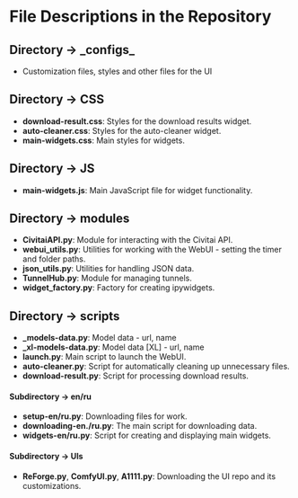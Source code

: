 # File Descriptions in the Repository

## Directory -> _configs\_
- Customization files, styles and other files for the UI

## Directory -> CSS

- **download-result.css**: Styles for the download results widget.
- **auto-cleaner.css**: Styles for the auto-cleaner widget.
- **main-widgets.css**: Main styles for widgets.

## Directory -> JS

- **main-widgets.js**: Main JavaScript file for widget functionality.

## Directory -> modules

- **CivitaiAPI.py**: Module for interacting with the Civitai API.
- **webui_utils.py**: Utilities for working with the WebUI - setting the timer and folder paths.
- **json_utils.py**: Utilities for handling JSON data.
- **TunnelHub.py**: Module for managing tunnels.
- **widget_factory.py**: Factory for creating ipywidgets.

## Directory -> scripts

- **_models-data.py**: Model data - url, name
- **_xl-models-data.py**: Model data [XL] - url, name
- **launch.py**: Main script to launch the WebUI.
- **auto-cleaner.py**: Script for automatically cleaning up unnecessary files.
- **download-result.py**: Script for processing download results.

#### Subdirectory -> en/ru

- **setup-en/ru.py**: Downloading files for work.
- **downloading-en./ru.py**: The main script for downloading data.
- **widgets-en/ru.py**: Script for creating and displaying main widgets.
  
#### Subdirectory -> UIs

- **ReForge.py**, **ComfyUI.py**, **A1111.py**: Downloading the UI repo and its customizations.